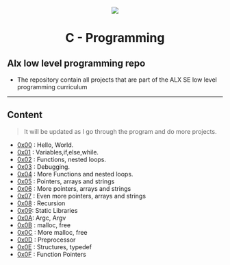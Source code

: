 <p align="center">
<a href="https://ibb.co/4ShqJSZ"><img src="https://i.ibb.co/4ShqJSZ/ALX-800x529-removebg-preview.png"  border="0"></a>
</p>

<h1 align="center">C - Programming</h1>

## Alx low level programming repo  


- The repository contain all projects that are part of the ALX SE low level programming curriculum
  
----

## Content 

>It will be updated as I go through the program and do more projects.
- [0x00](./0x00-hello_world) : Hello, World.
- [0x01](./0x01-variables_if_else_while) : Variables,if,else,while.
- [0x02](./0x02-functions_nested_loops) : Functions, nested loops.
- [0x03](./0x03-debugging) : Debugging.
- [0x04](./0x04-more_functions_nested_loops) : More Functions and nested loops.
- [0x05](./0x05-pointers_arrays_strings) : Pointers, arrays and strings
- [0x06](./0x06-pointers_arrays_strings) : More pointers, arrays and strings
- [0x07](./0x07-pointers_arrays_strings) : Even more pointers, arrays and strings
- [0x08](./0x08-recursion) : Recursion
- [0x09](./0x09-static_libraries): Static Libraries
- [0x0A](./0x0A-argc_argv): Argc, Argv
- [0x0B](./0x0B-malloc_free) : malloc, free
- [0x0C](./0x0C-more_malloc_free) : More malloc, free
- [0x0D](./0x0D-preprocessor) : Preprocessor
- [0x0E](./0x0E-structures_typedef) : Structures, typedef
- [0x0F](./0x0F-function_pointers) : Function Pointers
